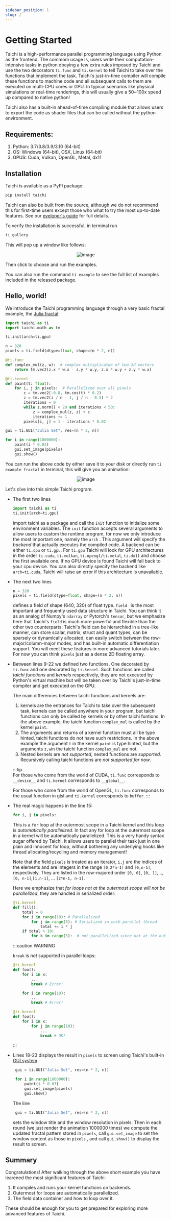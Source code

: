 ```yaml
---
sidebar_position: 1
slug: /
---
```



# Getting Started

Taichi is a high-performance parallel programming language using Python as the frontend. The commom usage is, users write their computation-intensive tasks in python obeying a few extra rules imposed by Taichi and use the two decorators `ti.func` and `ti.kernel` to tell Taichi to take over the functions that implement the task. Taichi's just-in-time compiler will compile these functions to machine code and all subsequent calls to them are executed on multi-CPU cores or GPU. In typical scenarios like physical simulations or real-time renderings, this will usually give a 50~100x speed up compared to native python!

Taichi also has a built-in ahead-of-time compiling module that allows users to export the code as shader files that can be called without the python environment.

## Requirements:

1. Python: 3.7/3.8/3.9/3.10 (64-bit)
2. OS: Windows (64-bit), OSX, Linux (64-bit)
3. GPUS: Cuda, Vulkan, OpenGL, Metal, dx11

## Installation

Taichi is available as a PyPI package:

```bash
pip install taichi
```
Taichi can also be built from the source, although we do not recommend this for first-time users except those who what to try the most up-to-date features. See our [eveloper's guide](../contribution/dev_install.md) for full details.

To verify the installation is successful, in terminal run

```bash
ti gallery
```

This will pop up a window like follows:

<center>

![image](https://github.com/taichi-dev/taichi_assets/blob/master/static/imgs/ti_gallery.png?raw=true)

</center>

Then click to choose and run the examples.

You can also run the command `ti example` to see the full list of examples included in the released package.

## Hello, world!

We introduce the Taichi programming language through a very basic fractal example, the [Julia fractal](https://en.wikipedia.org/wiki/Julia_set):

```python title=fractal.py
import taichi as ti
import taichi.math as tm

ti.init(arch=ti.gpu)

n = 320
pixels = ti.field(dtype=float, shape=(n * 2, n))

@ti.func
def complex_mul(z, w):  # complex multiplicatwo of two 2d vectors
    return tm.vec2(z.x * w.x - z.y * w.y, z.x * w.y + z.y * w.x)

@ti.kernel
def paint(t: float):
    for i, j in pixels:  # Parallelized over all pixels
        c = tm.vec2(-0.8, tm.cos(t) * 0.2)
        z = tm.vec2(i / n - 1, j / n - 0.5) * 2
        iterations = 0
        while z.norm() < 20 and iterations < 50:
            z = complex_mul(z, z) + c 
            iterations += 1
        pixels[i, j] = 1 - iterations * 0.02

gui = ti.GUI("Julia Set", res=(n * 2, n))

for i in range(1000000):
    paint(i * 0.03)
    gui.set_image(pixels)
    gui.show()
```

You can run the above code by either save it to your disk or directly run `ti example fractal` in terminal, this will give you an animation:

<center>

![image](https://raw.githubusercontent.com/taichi-dev/public_files/master/taichi/fractal.gif)

</center>

Let's dive into this simple Taichi program.

+ The first two lines

  ```python
  import taichi as ti
  ti.init(arch=ti.gpu)
  ```

  import taichi as a package and call the  `init` function to initialize some environment variables. The `init` function accepts several arguments to allow users to custom the runtime program, for now we only introduce the most important one, namely the `arch` . This argument will specify the *backend* that actually executes the compiled code. A backend can be either `ti.cpu` or  `ti.gpu`. For `ti.gpu` Taichi will look for GPU architectures in the order `ti.cuda`, `ti.vulkan`, `ti.opengl/ti.metal`, `ti.dx11` and choose the first available one. If no GPU device is found Taichi will fall back to your cpu device. You can also directly specify the backend like `arch=ti.cuda`, Taichi will raise an error if this architecture is unavailable.

+ The next two lines

  ```python
  n = 320
  pixels = ti.field(dtype=float, shape=(n * 2, n))
  ```

  defines a field of shape (640, 320) of float type. `field `  is the most important and frequently used data structure in Taichi. You can think it as an analog of Numpy's `ndarray`  or Pytorch's `tensor`, but we emphasize here that Taichi's `field` is much more powerful and flexible than the other two counterparts: Taichi's field can be hierarchied in a tree-like manner, can store scalar, matrix, struct and quant types, can be sparsely or dynamically allocated, can easily switch between the row-major/column-major modes, and has built-in automatic differentiation support. You will meet these features in more advanced tutorials later. For now you can think `pixels` just as a dense 2D floating array.

+ Between lines 9-22 we defined two functions. One decorated by `ti.func` and one decorated by `ti.kernel`. Such functions are called *taichi functions* and *kernels* respectively, they are not executed by Python's virtual machine but will be taken over by Taichi's just-in-time compiler and get executed on the GPU.
    
    The main differences between taichi functions and kernels are:
    
    1. kernels are the entrances for Taichi to take over the subsequent task, kernels can be called anywhere in your program, but taichi functions can only be called by kernels or by other taichi funtions. In the above example, the taichi function `complex_mul` is called by the kernel `paint`.
    2. The arguments and returns of a kernel function must all be type hinted, taichi functions do not have such restrictions. In the above example the argument `t` in the kernel `paint` is type hinted, but the arguments `z,w`in the taichi function `complex_mul` are not.
    3. Nested kernels are *not supported*, nested functions are *supported*. Recursively calling taichi functions are *not supported for now*.
    
    :::tip
​    
    For those who come from the world of CUDA, `ti.func` corresponds to `__device__` and `ti.kernel` corresponds to `__global__`.

    For those who come from the world of
    OpenGL, `ti.func` corresponds to the usual function in glsl and `ti.kernel` corresponds to `buffer`.
    ​:::

+ The real magic happens in the line 15:

  ```python
  for i, j in pixels:
  ```

  This is a `for` loop at the outermost scope in a Taichi kernel and this loop is *automatically parallelized*. In fact any for loop at the outermost scope in a kernel will be automatically parallelized. This is a very handy syntax sugar offered by Taichi. It allows users to parallel their task just in one plain and innocent for loop, without bothering any underlying hooks like thread allocating/recycling and memory management!

  Note that the field `pixels` is treated as an iterator, `i,j` are the indices of the elements and are integers in the range `[0,2*n-1]` and `[0,n-1]`, respectively. They are listed in the row-majored order `[0, 0]`, `[0, 1]`,...,  `[0, n-1]`,`[1,n-1]`, ... `[2*n-1, n-1]`.

  Here we emphasize that *for loops not at the outermost scope will not be parallelized*, they are handled in serialized order:

    ```python {3,7,14-15}
    @ti.kernel
    def fill():
        total = 0
        for i in range(10): # Parallelized
            for j in range(5): # Serialized in each parallel thread
                total += i * j
        if total > 10:
            for k in range(5):  # not parallelized since not at the outermost scope
    ```

    :::caution WARNING

    `break` is *not* supported in parallel loops:

    ```python
    @ti.kernel
    def foo():
        for i in x:
            ...
            break # Error!

        for i in range(10):
            ...
            break # Error!

    @ti.kernel
    def foo():
        for i in x:
            for j in range(10):
                ...
                break # OK!
    ```
    :::

+ Lines 18-23 displays the result in `pixels` to screen using Taichi's built-in [GUI system](../visualization/gui_system.md).

   ```python
    gui = ti.GUI("Julia Set", res=(n * 2, n))

    for i in range(1000000):
        paint(i * 0.03)
        gui.set_image(pixels)
        gui.show()
    ```

    The line

    ```python
     gui = ti.GUI("Julia Set", res=(n * 2, n))
    ```

    sets the window title and the window resolution in pixels. Then in each round (we just render the animation 1000000 times) we compute the updated fractal pattern stored in `pixels`, call `gui.set_image` to set the window content as those in `pixels` , and call `gui.show()` to display the result to screen.



## Summary

Congratulations! After walking through the above short example you have learened the most significant features of Taichi:

1. It compiles and runs your kernel functions on backends.
2. Outermost for loops are automatically parallelized.
3. The field data container and how to loop over it.

These should be enough for you to get prepared for exploring more advanced features of Taichi.